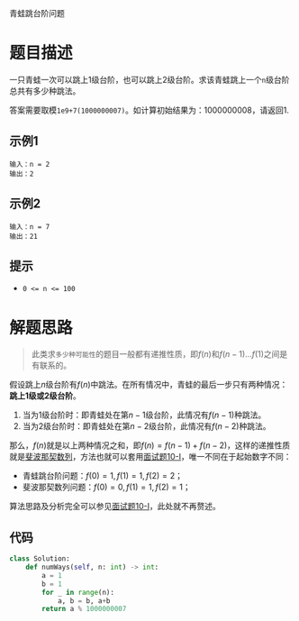 青蛙跳台阶问题

# 题目描述

一只青蛙一次可以跳上1级台阶，也可以跳上2级台阶。求该青蛙跳上一个`n`级台阶总共有多少种跳法。

答案需要取模`1e9+7(1000000007)`。如计算初始结果为：1000000008，请返回1.

## 示例1

```
输入：n = 2
输出：2
```

## 示例2

```
输入：n = 7
输出：21
```

## 提示

- `0 <= n <= 100`

# 解题思路

> 此类求`多少种可能性`的题目一般都有递推性质，即$f(n)$和$f(n-1)...f(1)$之间是有联系的。

假设跳上$n$级台阶有$f(n)$中跳法。在所有情况中，青蛙的最后一步只有两种情况：**跳上1级或2级台阶**。

1. 当为1级台阶时：即青蛙处在第$n-1$级台阶，此情况有$f(n-1)$种跳法。
2. 当为2级台阶时：即青蛙处在第$n-2$级台阶，此情况有$f(n-2)$种跳法。

那么，$f(n)$就是以上两种情况之和，即$f(n)=f(n-1)+f(n-2)$，这样的递推性质就是[斐波那契数列](https://github.com/TrippleKing/LeetCode_Python3/blob/master/剑指offer系列/面试题10-I.斐波那契数列.md)，方法也就可以套用[面试题10-I](https://github.com/TrippleKing/LeetCode_Python3/blob/master/剑指offer系列/面试题10-I.斐波那契数列.md)，唯一不同在于起始数字不同：

- 青蛙跳台阶问题：$f(0)=1,f(1)=1,f(2)=2$；
- 斐波那契数列问题：$f(0)=0,f(1)=1,f(2)=1$；

算法思路及分析完全可以参见[面试题10-I](https://github.com/TrippleKing/LeetCode_Python3/blob/master/剑指offer系列/面试题10-I.斐波那契数列.md)，此处就不再赘述。

## 代码

```python
class Solution:
    def numWays(self, n: int) -> int:
        a = 1
        b = 1
        for _ in range(n):
            a, b = b, a+b
        return a % 1000000007
```

